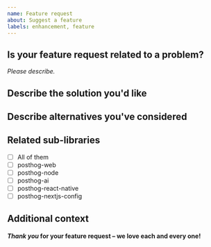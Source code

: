 ```yaml
---
name: Feature request
about: Suggest a feature
labels: enhancement, feature
---
```


## Is your feature request related to a problem?

_Please describe._

## Describe the solution you'd like

## Describe alternatives you've considered

## Related sub-libraries

- [ ] All of them
- [ ] posthog-web
- [ ] posthog-node
- [ ] posthog-ai
- [ ] posthog-react-native
- [ ] posthog-nextjs-config

## Additional context

#### _Thank you_ for your feature request – we love each and every one!
